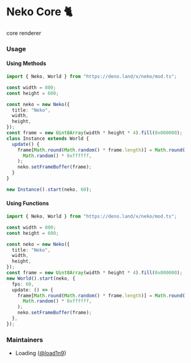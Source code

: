 # Neko Core 🐈

core renderer

### Usage

#### Using Methods

```typescript
import { Neko, World } from "https://deno.land/x/neko/mod.ts";

const width = 800;
const height = 600;

const neko = new Neko({
  title: "Neko",
  width,
  height,
});
const frame = new Uint8Array(width * height * 4).fill(0x000000);
class Instance extends World {
  update() {
    frame[Math.round(Math.random() * frame.length)] = Math.round(
      Math.random() * 0xffffff,
    );
    neko.setFrameBuffer(frame);
  }
}

new Instance().start(neko, 60);
```

#### Using Functions

```typescript
import { Neko, World } from "https://deno.land/x/neko/mod.ts";

const width = 800;
const height = 600;

const neko = new Neko({
  title: "Neko",
  width,
  height,
});
const frame = new Uint8Array(width * height * 4).fill(0x000000);
new World().start(neko, {
  fps: 60,
  update: () => {
    frame[Math.round(Math.random() * frame.length)] = Math.round(
      Math.random() * 0xffffff,
    );
    neko.setFrameBuffer(frame);
  },
});
```

### Maintainers

- Loading ([@load1n9](https://github.com/load1n9))
